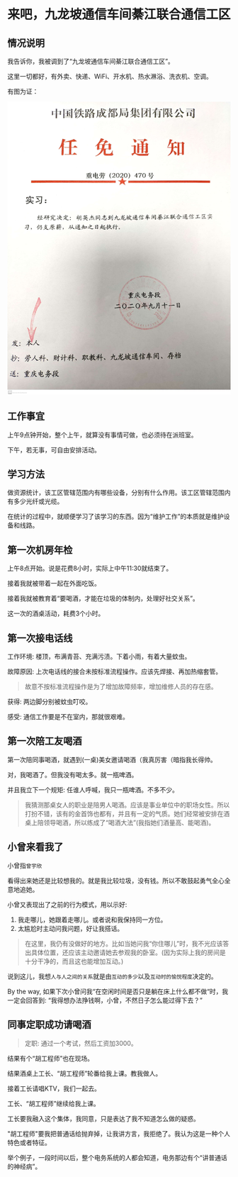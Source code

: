 # 来吧，九龙坡通信车间綦江联合通信工区

## 情况说明

我告诉你，我被调到了“九龙坡通信车间綦江联合通信工区”。

这里一切都好，有外卖、快递、WiFi、开水机、热水淋浴、洗衣机、空调。

有图为证：

![](.gitbook/assets/97fa9c2b7f4f77c4e32d2baa02a8b27a0222e5132c1999a805f3c10b6dd7aa10.jpg)

## 工作事宜

上午9点钟开始，整个上午，就算没有事情可做，也必须待在派班室。

下午，若无事，可自由安排活动。

## 学习方法

做资源统计，该工区管辖范围内有哪些设备，分别有什么作用。该工区管辖范围内有多少光纤或光缆。

在统计的过程中，就顺便学习了该学习的东西。因为“维护工作”的本质就是维护设备和线路。

## 第一次机房年检

上午8点开始。说是花费8小时，实际上中午11:30就结束了。

接着我就被带着一起在外面吃饭。

接着我就被教育着“要喝酒，才能在垃圾的体制内，处理好社交关系”。

这一次的酒桌活动，耗费3个小时。

## 第一次接电话线

工作环境: 楼顶，布满青苔、充满污渍。下着小雨，有着大量蚊虫。

故障原因: 上次电话线的接合未按标准流程操作。应该先焊接、再加热缩套管。

> 故意不按标准流程操作是为了增加故障频率，增加维修人员的存在感。

获得: 两边脚分别被蚊虫叮咬。

感受: 通信工作要是不在室内，那就很艰难。

## 第一次陪工友喝酒

第一次陪同事喝酒，就遇到\(一桌\)美女邀请喝酒（我真厉害（暗指我长得帅。

对，我喝酒了。但我没有喝太多。就一瓶啤酒。

并且我立下一个规矩: 任谁人呼喊，我只一瓶啤酒。不多不少。

> 我猜测那桌女人的职业是陪男人喝酒。应该是事业单位中的职场女性。所以打扮不错，该有的金首饰也都有，并且有一定的气质。她们经常被安排在酒桌上陪领导喝酒，所以练成了“喝酒大法”\(我指她们酒量高、能喝酒\)。

## 小曾来看我了

小曾指`曾宇欣` 

看得出来她还是比较想我的。就是我比较垃圾，没有钱。所以不敢鼓起勇气全心全意地追她。

小曾又表现出了之前的行为模式，用以示好:

1. 我走哪儿，她跟着走哪儿。或者说和我保持同一方位。
2. 太尴尬时主动问我问题，好让我搭话。

> 在这里，我仍有没做好的地方。比如当她问我“你住哪儿”时，我不光应该答出具体位置，还应该主动邀请她去参观我的卧室。\(因为实际上我的房间是十分干净的，而且这也能增加互动。\)

说到这儿，我想`人与人之间的关系`就是由`互动的多少`以及`互动时的愉悦程度`决定的。

By the way, 如果下次小曾问我“在空闲时间是否只是躺在床上什么都不做“时，我一定会回答到: “我得想办法挣钱啊，小曾，不然日子怎么能过得下去？”

## 同事定职成功请喝酒

> 定职: 通过一个考试，然后工资加3000。

结果有个“胡工程师”也在现场。

结果酒桌上工长、“胡工程师”轮番给我上课。教我做人。

接着工长请唱KTV，我们一起去。

工长、“胡工程师”继续给我上课。

工长要我融入这个集体，我同意，只是表达了我不知道怎么做的疑惑。

"胡工程师"要我把普通话给抛弃掉，让我讲方言，我拒绝了。我认为这是一种个人特色或者特征。

举个例子，一段时间以后，整个电务系统的人都会知道，电务那边有个“讲普通话的神经病”。

